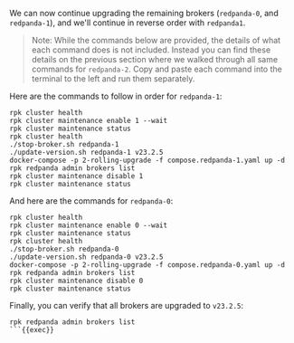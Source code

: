We can now continue upgrading the remaining brokers (`redpanda-0`, and `redpanda-1`), and we'll continue in reverse order with `redpanda1`.

> Note: While the commands below are provided, the details of what each command does is not included.  Instead you can find these details on the previous section where we walked through all same commands for `redpanda-2`. Copy and paste each command into the terminal to the left and run them separately.

Here are the commands to follow in order for `redpanda-1`:

```
rpk cluster health
rpk cluster maintenance enable 1 --wait
rpk cluster maintenance status
rpk cluster health
./stop-broker.sh redpanda-1
./update-version.sh redpanda-1 v23.2.5
docker-compose -p 2-rolling-upgrade -f compose.redpanda-1.yaml up -d
rpk redpanda admin brokers list
rpk cluster maintenance disable 1
rpk cluster maintenance status
```

And here are the commands for `redpanda-0`:

```
rpk cluster health
rpk cluster maintenance enable 0 --wait
rpk cluster maintenance status
rpk cluster health
./stop-broker.sh redpanda-0
./update-version.sh redpanda-0 v23.2.5
docker-compose -p 2-rolling-upgrade -f compose.redpanda-0.yaml up -d
rpk redpanda admin brokers list
rpk cluster maintenance disable 0
rpk cluster maintenance status
```

Finally, you can verify that all brokers are upgraded to `v23.2.5`:

```
rpk redpanda admin brokers list
```{{exec}}


